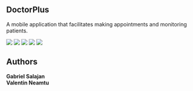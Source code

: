 ## DoctorPlus
A mobile application that facilitates making appointments and monitoring patients.

![](images/im5.png)
![](images/im2.png)
![](images/im3.png)
![](images/im4.png)
![](images/im1.png)

## Authors
**Gabriel Salajan**\
**Valentin Neamtu**
